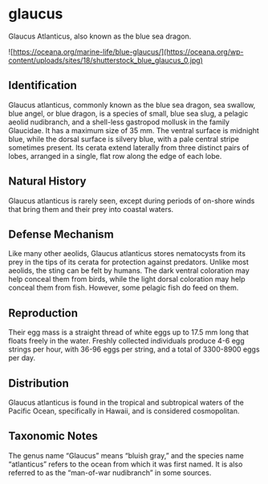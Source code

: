 # glaucus

Glaucus Atlanticus, also known as the blue sea dragon.

![https://oceana.org/marine-life/blue-glaucus/](https://oceana.org/wp-content/uploads/sites/18/shutterstock_blue_glaucus_0.jpg)

## Identification

Glaucus atlanticus, commonly known as the blue sea dragon, sea swallow, blue angel, or blue dragon, is a species of small, blue sea slug, a pelagic aeolid nudibranch, and a shell-less gastropod mollusk in the family Glaucidae. It has a maximum size of 35 mm. The ventral surface is midnight blue, while the dorsal surface is silvery blue, with a pale central stripe sometimes present. Its cerata extend laterally from three distinct pairs of lobes, arranged in a single, flat row along the edge of each lobe.

## Natural History

Glaucus atlanticus is rarely seen, except during periods of on-shore winds that bring them and their prey into coastal waters.

## Defense Mechanism

Like many other aeolids, Glaucus atlanticus stores nematocysts from its prey in the tips of its cerata for protection against predators. Unlike most aeolids, the sting can be felt by humans. The dark ventral coloration may help conceal them from birds, while the light dorsal coloration may help conceal them from fish. However, some pelagic fish do feed on them.

## Reproduction

Their egg mass is a straight thread of white eggs up to 17.5 mm long that floats freely in the water. Freshly collected individuals produce 4-6 egg strings per hour, with 36-96 eggs per string, and a total of 3300-8900 eggs per day.

## Distribution

Glaucus atlanticus is found in the tropical and subtropical waters of the Pacific Ocean, specifically in Hawaii, and is considered cosmopolitan.

## Taxonomic Notes

The genus name “Glaucus” means “bluish gray,” and the species name “atlanticus” refers to the ocean from which it was first named. It is also referred to as the “man-of-war nudibranch” in some sources.
